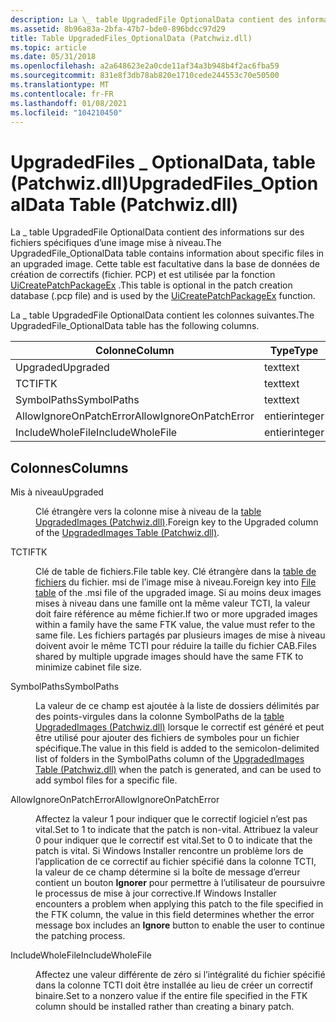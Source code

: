 ```yaml
---
description: La \_ table UpgradedFile OptionalData contient des informations sur des fichiers spécifiques d’une image mise à niveau. Cette table est facultative dans la base de données de création de correctifs (fichier. PCP) et est utilisée par la fonction UiCreatePatchPackageEx.
ms.assetid: 8b96a83a-2bfa-47b7-bde0-896bdcc97d29
title: Table UpgradedFiles_OptionalData (Patchwiz.dll)
ms.topic: article
ms.date: 05/31/2018
ms.openlocfilehash: a2a648623e2a0cde11af34a3b948b4f2ac6fba59
ms.sourcegitcommit: 831e8f3db78ab820e1710cede244553c70e50500
ms.translationtype: MT
ms.contentlocale: fr-FR
ms.lasthandoff: 01/08/2021
ms.locfileid: "104210450"
---
```

# <a name="upgradedfiles_optionaldata-table-patchwizdll"></a><span data-ttu-id="002b7-104">UpgradedFiles \_ OptionalData, table (Patchwiz.dll)</span><span class="sxs-lookup"><span data-stu-id="002b7-104">UpgradedFiles\_OptionalData Table (Patchwiz.dll)</span></span>

<span data-ttu-id="002b7-105">La \_ table UpgradedFile OptionalData contient des informations sur des fichiers spécifiques d’une image mise à niveau.</span><span class="sxs-lookup"><span data-stu-id="002b7-105">The UpgradedFile\_OptionalData table contains information about specific files in an upgraded image.</span></span> <span data-ttu-id="002b7-106">Cette table est facultative dans la base de données de création de correctifs (fichier. PCP) et est utilisée par la fonction [UiCreatePatchPackageEx](uicreatepatchpackageex--patchwiz-dll-.md) .</span><span class="sxs-lookup"><span data-stu-id="002b7-106">This table is optional in the patch creation database (.pcp file) and is used by the [UiCreatePatchPackageEx](uicreatepatchpackageex--patchwiz-dll-.md) function.</span></span>

<span data-ttu-id="002b7-107">La \_ table UpgradedFile OptionalData contient les colonnes suivantes.</span><span class="sxs-lookup"><span data-stu-id="002b7-107">The UpgradedFile\_OptionalData table has the following columns.</span></span>



| <span data-ttu-id="002b7-108">Colonne</span><span class="sxs-lookup"><span data-stu-id="002b7-108">Column</span></span>                  | <span data-ttu-id="002b7-109">Type</span><span class="sxs-lookup"><span data-stu-id="002b7-109">Type</span></span>    | <span data-ttu-id="002b7-110">Clé</span><span class="sxs-lookup"><span data-stu-id="002b7-110">Key</span></span> | <span data-ttu-id="002b7-111">Nullable</span><span class="sxs-lookup"><span data-stu-id="002b7-111">Nullable</span></span> |
|-------------------------|---------|-----|----------|
| <span data-ttu-id="002b7-112">Upgraded</span><span class="sxs-lookup"><span data-stu-id="002b7-112">Upgraded</span></span>                | <span data-ttu-id="002b7-113">text</span><span class="sxs-lookup"><span data-stu-id="002b7-113">text</span></span>    | <span data-ttu-id="002b7-114">O</span><span class="sxs-lookup"><span data-stu-id="002b7-114">Y</span></span>   | <span data-ttu-id="002b7-115">N</span><span class="sxs-lookup"><span data-stu-id="002b7-115">N</span></span>        |
| <span data-ttu-id="002b7-116">TCTI</span><span class="sxs-lookup"><span data-stu-id="002b7-116">FTK</span></span>                     | <span data-ttu-id="002b7-117">text</span><span class="sxs-lookup"><span data-stu-id="002b7-117">text</span></span>    | <span data-ttu-id="002b7-118">O</span><span class="sxs-lookup"><span data-stu-id="002b7-118">Y</span></span>   | <span data-ttu-id="002b7-119">N</span><span class="sxs-lookup"><span data-stu-id="002b7-119">N</span></span>        |
| <span data-ttu-id="002b7-120">SymbolPaths</span><span class="sxs-lookup"><span data-stu-id="002b7-120">SymbolPaths</span></span>             | <span data-ttu-id="002b7-121">text</span><span class="sxs-lookup"><span data-stu-id="002b7-121">text</span></span>    |     | <span data-ttu-id="002b7-122">O</span><span class="sxs-lookup"><span data-stu-id="002b7-122">Y</span></span>        |
| <span data-ttu-id="002b7-123">AllowIgnoreOnPatchError</span><span class="sxs-lookup"><span data-stu-id="002b7-123">AllowIgnoreOnPatchError</span></span> | <span data-ttu-id="002b7-124">entier</span><span class="sxs-lookup"><span data-stu-id="002b7-124">integer</span></span> |     | <span data-ttu-id="002b7-125">O</span><span class="sxs-lookup"><span data-stu-id="002b7-125">Y</span></span>        |
| <span data-ttu-id="002b7-126">IncludeWholeFile</span><span class="sxs-lookup"><span data-stu-id="002b7-126">IncludeWholeFile</span></span>        | <span data-ttu-id="002b7-127">entier</span><span class="sxs-lookup"><span data-stu-id="002b7-127">integer</span></span> |     | <span data-ttu-id="002b7-128">O</span><span class="sxs-lookup"><span data-stu-id="002b7-128">Y</span></span>        |



 

## <a name="columns"></a><span data-ttu-id="002b7-129">Colonnes</span><span class="sxs-lookup"><span data-stu-id="002b7-129">Columns</span></span>

<dl> <dt>

<span data-ttu-id="002b7-130"><span id="Upgraded"></span><span id="upgraded"></span><span id="UPGRADED"></span>Mis à niveau</span><span class="sxs-lookup"><span data-stu-id="002b7-130"><span id="Upgraded"></span><span id="upgraded"></span><span id="UPGRADED"></span>Upgraded</span></span>
</dt> <dd>

<span data-ttu-id="002b7-131">Clé étrangère vers la colonne mise à niveau de la [table UpgradedImages (Patchwiz.dll)](upgradedimages-table-patchwiz-dll-.md).</span><span class="sxs-lookup"><span data-stu-id="002b7-131">Foreign key to the Upgraded column of the [UpgradedImages Table (Patchwiz.dll)](upgradedimages-table-patchwiz-dll-.md).</span></span>

</dd> <dt>

<span data-ttu-id="002b7-132"><span id="FTK"></span><span id="ftk"></span>TCTI</span><span class="sxs-lookup"><span data-stu-id="002b7-132"><span id="FTK"></span><span id="ftk"></span>FTK</span></span>
</dt> <dd>

<span data-ttu-id="002b7-133">Clé de table de fichiers.</span><span class="sxs-lookup"><span data-stu-id="002b7-133">File table key.</span></span> <span data-ttu-id="002b7-134">Clé étrangère dans la [table de fichiers](file-table.md) du fichier. msi de l’image mise à niveau.</span><span class="sxs-lookup"><span data-stu-id="002b7-134">Foreign key into [File table](file-table.md) of the .msi file of the upgraded image.</span></span> <span data-ttu-id="002b7-135">Si au moins deux images mises à niveau dans une famille ont la même valeur TCTI, la valeur doit faire référence au même fichier.</span><span class="sxs-lookup"><span data-stu-id="002b7-135">If two or more upgraded images within a family have the same FTK value, the value must refer to the same file.</span></span> <span data-ttu-id="002b7-136">Les fichiers partagés par plusieurs images de mise à niveau doivent avoir le même TCTI pour réduire la taille du fichier CAB.</span><span class="sxs-lookup"><span data-stu-id="002b7-136">Files shared by multiple upgrade images should have the same FTK to minimize cabinet file size.</span></span>

</dd> <dt>

<span data-ttu-id="002b7-137"><span id="SymbolPaths"></span><span id="symbolpaths"></span><span id="SYMBOLPATHS"></span>SymbolPaths</span><span class="sxs-lookup"><span data-stu-id="002b7-137"><span id="SymbolPaths"></span><span id="symbolpaths"></span><span id="SYMBOLPATHS"></span>SymbolPaths</span></span>
</dt> <dd>

<span data-ttu-id="002b7-138">La valeur de ce champ est ajoutée à la liste de dossiers délimités par des points-virgules dans la colonne SymbolPaths de la [table UpgradedImages (Patchwiz.dll)](upgradedimages-table-patchwiz-dll-.md) lorsque le correctif est généré et peut être utilisé pour ajouter des fichiers de symboles pour un fichier spécifique.</span><span class="sxs-lookup"><span data-stu-id="002b7-138">The value in this field is added to the semicolon-delimited list of folders in the SymbolPaths column of the [UpgradedImages Table (Patchwiz.dll)](upgradedimages-table-patchwiz-dll-.md) when the patch is generated, and can be used to add symbol files for a specific file.</span></span>

</dd> <dt>

<span data-ttu-id="002b7-139"><span id="AllowIgnoreOnPatchError"></span><span id="allowignoreonpatcherror"></span><span id="ALLOWIGNOREONPATCHERROR"></span>AllowIgnoreOnPatchError</span><span class="sxs-lookup"><span data-stu-id="002b7-139"><span id="AllowIgnoreOnPatchError"></span><span id="allowignoreonpatcherror"></span><span id="ALLOWIGNOREONPATCHERROR"></span>AllowIgnoreOnPatchError</span></span>
</dt> <dd>

<span data-ttu-id="002b7-140">Affectez la valeur 1 pour indiquer que le correctif logiciel n’est pas vital.</span><span class="sxs-lookup"><span data-stu-id="002b7-140">Set to 1 to indicate that the patch is non-vital.</span></span> <span data-ttu-id="002b7-141">Attribuez la valeur 0 pour indiquer que le correctif est vital.</span><span class="sxs-lookup"><span data-stu-id="002b7-141">Set to 0 to indicate that the patch is vital.</span></span> <span data-ttu-id="002b7-142">Si Windows Installer rencontre un problème lors de l’application de ce correctif au fichier spécifié dans la colonne TCTI, la valeur de ce champ détermine si la boîte de message d’erreur contient un bouton **Ignorer** pour permettre à l’utilisateur de poursuivre le processus de mise à jour corrective.</span><span class="sxs-lookup"><span data-stu-id="002b7-142">If Windows Installer encounters a problem when applying this patch to the file specified in the FTK column, the value in this field determines whether the error message box includes an **Ignore** button to enable the user to continue the patching process.</span></span>

</dd> <dt>

<span data-ttu-id="002b7-143"><span id="IncludeWholeFile"></span><span id="includewholefile"></span><span id="INCLUDEWHOLEFILE"></span>IncludeWholeFile</span><span class="sxs-lookup"><span data-stu-id="002b7-143"><span id="IncludeWholeFile"></span><span id="includewholefile"></span><span id="INCLUDEWHOLEFILE"></span>IncludeWholeFile</span></span>
</dt> <dd>

<span data-ttu-id="002b7-144">Affectez une valeur différente de zéro si l’intégralité du fichier spécifié dans la colonne TCTI doit être installée au lieu de créer un correctif binaire.</span><span class="sxs-lookup"><span data-stu-id="002b7-144">Set to a nonzero value if the entire file specified in the FTK column should be installed rather than creating a binary patch.</span></span>

</dd> </dl>

 

 



